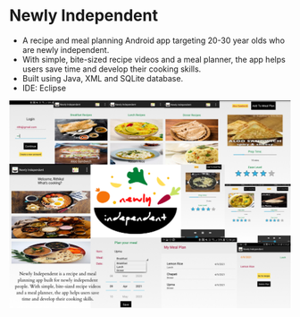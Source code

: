 # Newly Independent
- A recipe and meal planning Android app targeting 20-30 year olds who are newly independent. 
- With simple, bite-sized recipe videos and a meal planner, the app helps users save time and develop their cooking skills.
- Built using Java, XML and SQLite database.
- IDE: Eclipse
<img src="NI app collage.png" width="900">
